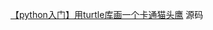 [【python入门】用turtle库画一个卡通猫头鹰](https://www.bilibili.com/video/BV1VJ41187ca/?p=2&share_source=copy_web&vd_source=d566c4debdbc1f345d192d2abafa3b67) 源码
